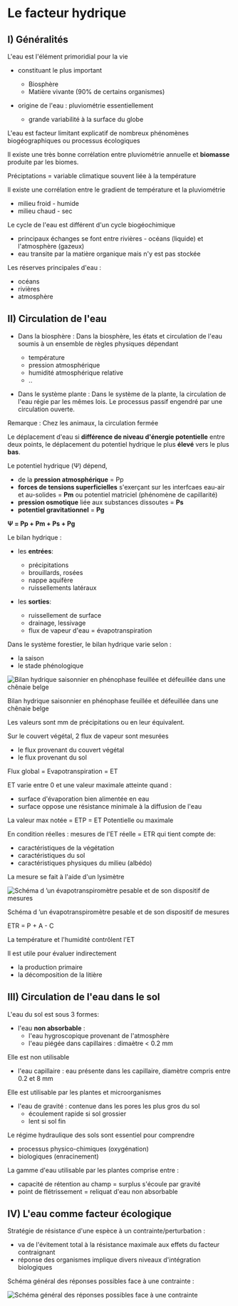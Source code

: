 # Le facteur hydrique

## I) Généralités

L'eau est l'élément primoridial pour la vie 

* constituant le plus important
	* Biosphère
    * Matière vivante (90% de certains organismes)

* origine de l'eau : pluviométrie essentiellement
	* grande variabilité à la surface du globe
    
L'eau est facteur limitant explicatif de nombreux phénomènes biogéographiques ou processus écologiques

Il existe une très bonne corrélation entre pluviométrie annuelle et **biomasse** produite par les biomes.

Préciptations = variable climatique souvent liée à la température 

Il existe une corrélation entre le gradient de température et la pluviométrie

* milieu froid - humide
* milieu chaud - sec

Le cycle de l'eau est différent d'un cycle biogéochimique

* principaux échanges se font entre rivières - océans (liquide) et l'atmosphère (gazeux)
* eau transite par la matière organique mais n'y est pas stockée

Les réserves principales d'eau : 

* océans
* rivières
* atmosphère

## II) Circulation de l'eau

* Dans la biosphère : Dans la biosphère, les états et circulation de l'eau soumis à un ensemble de règles physiques dépendant

	* température
	* pression atmosphérique
	* humidité atmosphérique relative
	* ..

* Dans le système plante : Dans le système de la plante, la circulation de l'eau régie par les mêmes lois. Le processus passif engendré par une circulation ouverte.

Remarque : Chez les animaux, la circulation fermée

Le déplacement d'eau si **différence de niveau d'énergie potentielle** entre deux points, le déplacement du potentiel hydrique le plus **élevé** vers le plus **bas**.

Le potentiel hydrique (Ψ) dépend,

* de la **pression atmosphérique** = Pp
* **forces de tensions superficielles** s'exerçant sur les interfcaes eau-air et au-solides = **Pm** ou potentiel matriciel (phénomène de capillarité)
* **pression osmotique** liée aux substances dissoutes = **Ps**
* **potentiel gravitationnel** = **Pg**

**Ψ = Pp + Pm + Ps + Pg**

Le bilan hydrique :

* les **entrées**:
	* précipitations 
    * brouillards, rosées
    * nappe aquifère
	* ruissellements latéraux

* les **sorties**:
	* ruissellement de surface
    * drainage, lessivage
    * flux de vapeur d'eau = évapotranspiration
    
Dans le système forestier, le bilan hydrique varie selon : 

* la saison
* le stade phénologique

![Bilan hydrique saisonnier en phénophase feuillée et défeuillée dans une chênaie belge](Images/hydrique.JPG)

Bilan hydrique saisonnier en phénophase feuillée et défeuillée dans une chênaie belge

Les valeurs sont mm de précipitations ou en leur équivalent.

Sur le couvert végétal, 2 flux de vapeur sont mesurées

* le flux provenant du couvert végétal 
* le flux provenant du sol

Flux global = Evapotranspiration = ET

ET varie entre 0 et une valeur maximale atteinte quand : 

* surface d'évaporation bien alimentée en eau 
* surface oppose une résistance minimale à la diffusion de l'eau

La valeur max notée = ETP = ET Potentielle ou maximale

En condition réelles : mesures de l'ET réelle = ETR qui tient compte de:

* caractéristiques de la végétation 
* caractéristiques du sol
* caractéristiques physiques du milieu (albédo)

La mesure se fait à l'aide d'un lysimètre

![Schéma d ’un évapotranspiromètre pesable et de son dispositif de mesures](Images/evapo.JPG)

Schéma d ’un évapotranspiromètre pesable et de son dispositif de mesures

ETR = P + A - C

La température et l'humidité contrôlent l'ET

Il est utile pour évaluer indirectement

* la production primaire 
* la décomposition de la litière

## III) Circulation de l'eau dans le sol

L'eau du sol est sous 3 formes:

* l'eau **non absorbable** :
	* l'eau hygroscopique provenant de l'atmosphère
    * l'eau piégée dans capillaires : dimaètre < 0.2 mm

Elle est non utilisable 

* l'eau capillaire : eau présente dans les capillaire, diamètre compris entre 0.2 et 8 mm

Elle est utilisable par les plantes et microorganismes

* l'eau de gravité : contenue dans les pores les plus gros du sol
	* écoulement rapide si sol grossier 
    * lent si sol fin

Le régime hydraulique des sols sont essentiel pour comprendre

* processus physico-chimiques (oxygénation)
* biologiques (enracinement)

La gamme d'eau utilisable par les plantes comprise entre :

* capacité de rétention au champ = surplus s'écoule par gravité 
* point de flétrissement = reliquat d'eau non absorbable

## IV) L'eau comme facteur écologique

Stratégie de résistance d'une espèce à un contrainte/perturbation :

* va de l'évitement total à la résistance maximale aux effets du facteur contraignant 
* réponse des organismes implique divers niveaux d'intégration biologiques

Schéma général des réponses possibles face à une contrainte :

![Schéma général des réponses possibles face à une contrainte](Images/contrainte.JPG)



























